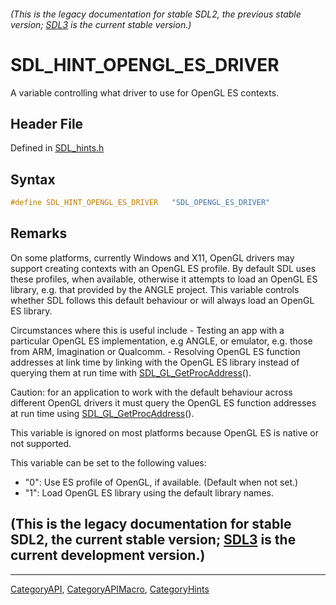 ###### (This is the legacy documentation for stable SDL2, the previous stable version; [SDL3](https://wiki.libsdl.org/SDL3/) is the current stable version.)
# SDL_HINT_OPENGL_ES_DRIVER

A variable controlling what driver to use for OpenGL ES contexts.

## Header File

Defined in [SDL_hints.h](https://github.com/libsdl-org/SDL/blob/SDL2/include/SDL_hints.h)

## Syntax

```c
#define SDL_HINT_OPENGL_ES_DRIVER   "SDL_OPENGL_ES_DRIVER"
```

## Remarks

On some platforms, currently Windows and X11, OpenGL drivers may support
creating contexts with an OpenGL ES profile. By default SDL uses these
profiles, when available, otherwise it attempts to load an OpenGL ES
library, e.g. that provided by the ANGLE project. This variable controls
whether SDL follows this default behaviour or will always load an OpenGL ES
library.

Circumstances where this is useful include - Testing an app with a
particular OpenGL ES implementation, e.g ANGLE, or emulator, e.g. those
from ARM, Imagination or Qualcomm. - Resolving OpenGL ES function addresses
at link time by linking with the OpenGL ES library instead of querying them
at run time with [SDL_GL_GetProcAddress](SDL_GL_GetProcAddress)().

Caution: for an application to work with the default behaviour across
different OpenGL drivers it must query the OpenGL ES function addresses at
run time using [SDL_GL_GetProcAddress](SDL_GL_GetProcAddress)().

This variable is ignored on most platforms because OpenGL ES is native or
not supported.

This variable can be set to the following values:

- "0": Use ES profile of OpenGL, if available. (Default when not set.)
- "1": Load OpenGL ES library using the default library names.

## (This is the legacy documentation for stable SDL2, the current stable version; [SDL3](https://wiki.libsdl.org/SDL3/) is the current development version.)



----
[CategoryAPI](CategoryAPI), [CategoryAPIMacro](CategoryAPIMacro), [CategoryHints](CategoryHints)

